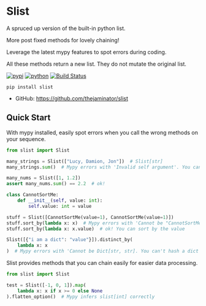 # Slist
A spruced up version of the built-in python list.

More post fixed methods for lovely chaining!

Leverage the latest mypy features to spot errors during coding.

All these methods return a new list. They do not mutate the original list.


[![pypi](https://img.shields.io/pypi/v/slist.svg)](https://pypi.org/project/slist)
[![python](https://img.shields.io/pypi/pyversions/slist.svg)](https://pypi.org/project/slist)
[![Build Status](https://github.com/thejaminator/slist/actions/workflows/dev.yml/badge.svg)](https://github.com/thejaminator/slist/actions/workflows/dev.yml)

```
pip install slist
```


* GitHub: <https://github.com/thejaminator/slist>


## Quick Start
With mypy installed, easily spot errors when you call the wrong methods on your sequence.

```python
from slist import Slist

many_strings = Slist(["Lucy, Damion, Jon"])  # Slist[str]
many_strings.sum()  # Mypy errors with 'Invalid self argument'. You can't sum a sequence of strings!

many_nums = Slist([1, 1.2])
assert many_nums.sum() == 2.2  # ok!

class CannotSortMe:
    def __init__(self, value: int):
        self.value: int = value

stuff = Slist([CannotSortMe(value=1), CannotSortMe(value=1)])
stuff.sort_by(lambda x: x)  # Mypy errors with 'Cannot be "CannotSortMe"'. There isn't a way to sort by the class itself
stuff.sort_by(lambda x: x.value)  # ok! You can sort by the value

Slist([{"i am a dict": "value"}]).distinct_by(
    lambda x: x
)  # Mypy errors with 'Cannot be Dict[str, str]. You can't hash a dict itself
```

Slist provides methods that you can chain easily for easier data processing.
```python
from slist import Slist

test = Slist([-1, 0, 1]).map(
    lambda x: x if x >= 0 else None
).flatten_option()  # Mypy infers slist[int] correctly
```
